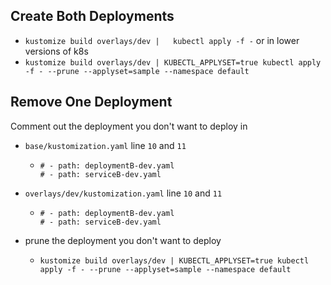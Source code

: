 ## Create Both Deployments

* `kustomize build overlays/dev |   kubectl apply -f -`
  or in lower versions of k8s
* `kustomize build overlays/dev | KUBECTL_APPLYSET=true kubectl apply -f - --prune --applyset=sample --namespace default`


## Remove One Deployment
Comment out the deployment you don't want to deploy in 
* `base/kustomization.yaml` line `10` and `11`
  * ```
    # - path: deploymentB-dev.yaml
    # - path: serviceB-dev.yaml
    ``` 
* `overlays/dev/kustomization.yaml` line `10` and `11`
  * ```
    # - path: deploymentB-dev.yaml
    # - path: serviceB-dev.yaml
    ``` 

* prune the deployment you don't want to deploy
    * `kustomize build overlays/dev | KUBECTL_APPLYSET=true kubectl apply -f - --prune --applyset=sample --namespace default`